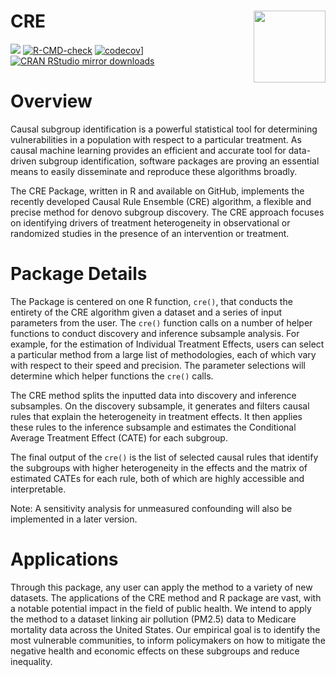 # CRE <a href="https://nsaph-software.github.io/CRE/"><img src="man/figures/png/CRE_logo.png" align="right" width="115" /></a>

<!-- badges: start -->
[![](http://www.r-pkg.org/badges/version-last-release/CRE)](https://CRAN.R-project.org/package=CRE)
[![R-CMD-check](https://github.com/fasrc/CRE/workflows/R-CMD-check/badge.svg)](https://github.com/fasrc/CRE/actions)
[![codecov](https://codecov.io/gh/NSAPH-Software/CRE/branch/develop/graph/badge.svg?token=UMSVOYRKGA)](https://codecov.io/gh/NSAPH-Software/CRE)]
[![CRAN RStudio mirror downloads](https://cranlogs.r-pkg.org/badges/grand-total/CRE)](http://www.r-pkg.org/pkg/cre)
<!-- badges: end -->

# Overview

Causal subgroup identification is a powerful statistical tool for determining vulnerabilities in a population with respect to a particular treatment. As causal machine learning provides an efficient and accurate tool for data-driven subgroup identification, software packages are proving an essential means to easily disseminate and reproduce these algorithms broadly. 

The CRE Package, written in R and available on GitHub, implements the recently developed Causal Rule Ensemble (CRE) algorithm, a flexible and precise method for denovo subgroup discovery. The CRE approach focuses on identifying drivers of treatment heterogeneity in observational or randomized studies in the presence of an intervention or treatment. 

# Package Details

The Package is centered on one R function, `cre()`, that conducts the entirety of the CRE algorithm given a dataset and a series of input parameters from the user. The `cre()` function calls on a number of helper functions to conduct discovery and inference subsample analysis. For example, for the estimation of Individual Treatment Effects, users can select a particular method from a large list of methodologies, each of which vary with respect to their speed and precision. The parameter selections will determine which helper functions the `cre()` calls. 

The CRE method splits the inputted data into discovery and inference subsamples. On the discovery subsample, it generates and filters causal rules that explain the heterogeneity in treatment effects. It then applies these rules to the inference subsample and estimates the Conditional Average Treatment Effect (CATE) for each subgroup. 

The final output of the `cre()` is the list of selected causal rules that identify the subgroups with higher heterogeneity in the effects and the matrix of estimated CATEs for each rule, both of which are highly accessible and interpretable. 

Note: A sensitivity analysis for unmeasured confounding will also be implemented in a later version.

# Applications

Through this package, any user can apply the method to a variety of new datasets. The applications of the CRE method and R package are vast, with a notable potential impact in the field of public health. We intend to apply the method to a dataset linking air pollution (PM2.5) data to Medicare mortality data across the United States. Our empirical goal is to identify the most vulnerable communities, to inform policymakers on how to mitigate the negative health and economic effects on these subgroups and reduce inequality.
